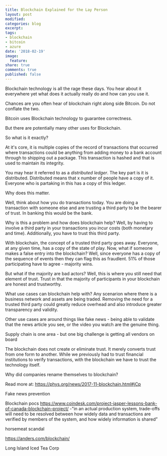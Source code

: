 ```yaml
---
title: Blockchain Explained for the Lay Person
layout: post
modified: 
categories: blog
excerpt: 
tags:
- blockchain
- bitcoin
- azure
date: '2018-02-19'
image:
  feature: 
share: true
comments: true
published: false
---
```


Blockchain technology is all the rage these days. You hear about it everywhere yet what does it actually really do and how can you use it.

Chances are you often hear of blockchain right along side Bitcoin. Do not conflate the two. 

Bitcoin uses Blockchain technology to guarantee correctness.

But there are potentially many other uses for Blockchain.

So what is it exactly?

At it's core, it is multiple copies of the record of transactions that occurred where transactions could be anything from adding money to a bank account through to shipping out a package. This transaction is hashed and that is used to maintain its integrity.

You may hear it referred to as a *distributed ledger*. The key part is it is distributed. Distributed means that x number of people have a copy of it. Everyone who is partaking in this has a copy of this ledger.

Why does this matter.

Well, think about how you do transactions today. You are doing a transaction with someone else and are trusting a third party to be the bearer of trust. In banking this would be the bank. 

Why is this a problem and how does blockchain help? Well, by having to involve a third party in your transactions you incur costs (both monetary and time). Additionally, you have to trust this third party.

With blockchain, the concept of a trusted third party goes away. Everyone, at any given time, has a copy of the state of play. Now, what if someone makes a false entry into the blockchain? Well, since everyone has a copy of the sequence of events then they can flag this as fraudlent. 51% of those participating have to agree - majority wins.

But what if the majority are bad actors? Well, this is where you still need that element of trust. Trust in that the majority of participants in your blockchain are honest and trustworthy.

What use cases can blockchain help with? 
Any scenarion where there is a business network and assets are being traded. Removing the need for a trusted third party could greatly reduce overhead and also introduce greater transparency and validity.

Other use cases are around things like fake news - being able to validate that the news article you see, or the video you watch are the genuine thing.


Supply chain is one area - but one big challenge is getting all vendors on board

The blockchain does not create or eliminate trust. It merely converts trust from one form to another. While we previously had to trust financial institutions to verify transactions, with the blockchain we have to trust the technology itself.

Why did companies rename themselves to blockchain?


Read more at: https://phys.org/news/2017-11-blockchain.html#jCp

Fake news prevention


Blockchain pocs
https://www.coindesk.com/project-jasper-lessons-bank-of-canada-blockchain-project/
  -"in an actual production system, trade-offs will need to be resolved between how widely data and transactions are verified by members of the system, and how widely information is shared”

  horsemeat scandal

  https://anders.com/blockchain/

  Long Island Iced Tea Corp